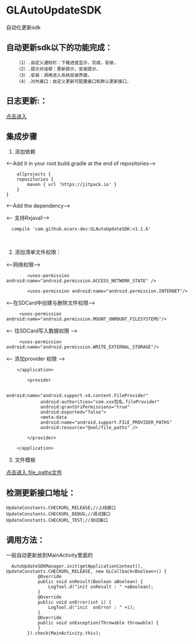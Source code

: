 # GLAutoUpdateSDK
自动化更新sdk

## 自动更新sdk以下的功能完成：

		（1）.自定义通知栏：下载进度显示，完成，安装，
		（2）.提示对话框：更新提示，安装提示，
		（3）.安装：调用进入系统安装界面，
		（4）.对外接口：自定义更新可配置接口和默认更新接口，

## 日志更新:：

[点击进入](https://github.com/ecarx-dev/GLAutoUpdateSDK/blob/master/doc/%E8%87%AA%E5%8A%A8%E6%9B%B4%E6%96%B0sdk%E6%97%A5%E5%BF%97.md)

## 集成步骤

1. 添加依赖

<--Add it in your root build.gradle at the end of repositories-->

    	allprojects {
		repositories {
			maven { url 'https://jitpack.io' }
		}
	}
    	
<--Add the dependency-->


	
 <-- 支持Rxjava1-->
 
	  compile 'com.github.ecarx-dev:GLAutoUpdateSDK:v1.1.6'
   
    

 
2. 添加清单文件权限：

<--网络权限-->

            <uses-permission android:name="android.permission.ACCESS_NETWORK_STATE" />
            
            <uses-permission android:name="android.permission.INTERNET"/>
      
<--在SDCard中创建与删除文件权限--> 
     
     
    	 <uses-permission android:name="android.permission.MOUNT_UNMOUNT_FILESYSTEMS"/>
     
     
<-- 往SDCard写入数据权限 -->

      
    	 <uses-permission android:name="android.permission.WRITE_EXTERNAL_STORAGE"/>
	 
     
 <-- 添加provider 权限 -->  
 
 
		</application>
		
			<provider
			
			         android:name="android.support.v4.content.FileProvider"
				 android:authorities="com.xxx包名.fileProvider"
				 android:grantUriPermissions="true"
				 android:exported="false"> 
				 <meta-data
				 android:name="android.support.FILE_PROVIDER_PATHS"
				 android:resource="@xml/file_paths" /> 
				 
			</provider>  
			
    	</application>


3. 文件模板

[点击进入 file_paths文件](https://github.com/ecarx-dev/GLAutoUpdateSDK/blob/master/GLAutoUpdateSDK/app/src/main/res/xml/file_paths.xml)

## 检测更新接口地址：

    UpdateConstants.CHECKURL_RELEASE;//上线接口
    UpdateConstants.CHECKURL_DEBUG;//调试接口
    UpdateConstants.CHECKURL_TEST;//测试接口

## 调用方法：
一般自动更新放到MainActivity里面的

	  AutoUpdateSDKManager.init(getApplicationContext(), UpdateConstants.CHECKURL_RELEASE, new GLCallback<Boolean>() {
                @Override
                public void onResult(Boolean aBoolean) {
                    LogTool.d("init onResult : " +aBoolean);
                }
                @Override
                public void onError(int i) {
                    LogTool.d("init  onError : " +i);
                }
                @Override
                public void onException(Throwable throwable) {
                }
            }).check(MainActivity.this);





